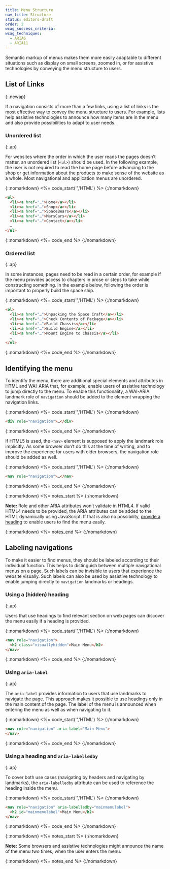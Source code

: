 ```yaml
---
title: Menu Structure
nav_title: Structure
status: editors-draft
order: 2
wcag_success_criteria:
wcag_techniques:
  - ARIA6
  - ARIA11
---
```


Semantic markup of menus makes them more easily adaptable to different situations such as display on small screens, zoomed in, or for assistive technologies by conveying the menu structure to users.

## List of Links
{:.newap}

If a navigation consists of more than a few links, using a list of links is the most effective way to convey the menu structure to users. For example, lists help assistive technologies to announce how many items are in the menu and also provide possibilities to adapt to user needs.

### Unordered list
{:.ap}

For websites where the order in which the user reads the pages doesn’t matter, an unordered list (`<ul>`) should be used. In the following example, the user is not required to read the home page before advancing to the shop or get information about the products to make sense of the website as a whole. Most navigational and application menus are unordered.

{::nomarkdown}
<%= code_start('','HTML') %>
{:/nomarkdown}

~~~ html
<ul>
  <li><a href="…">Home</a></li>
  <li><a href="…">Shop</a></li>
  <li><a href="…">SpaceBears</a></li>
  <li><a href="…">MarsCars</a></li>
  <li><a href="…">Contact</a></li>
  …
</ul>
~~~

{::nomarkdown}
<%= code_end %>
{:/nomarkdown}


### Ordered list
{:.ap}

In some instances, pages need to be read in a certain order, for example if the menu provides access to chapters in prose or steps to take while constructing something. In the example below, following the order is important to properly build the space ship.

{::nomarkdown}
<%= code_start('','HTML') %>
{:/nomarkdown}

~~~ html
<ol>
  <li><a href="…">Unpacking the Space Craft</a></li>
  <li><a href="…">Check Contents of Package</a></li>
  <li><a href="…">Build Chassis</a></li>
  <li><a href="…">Build Engine</a></li>
  <li><a href="…">Mount Engine to Chassis</a></li>
  …
</ol>
~~~

{::nomarkdown}
<%= code_end %>
{:/nomarkdown}

## Identifying the menu

To identify the menu, there are additional special elements and attributes in HTML and WAI-ARIA that, for example, enable users of assistive technology to jump directly to the menu. To enable this functionality, a WAI-ARIA landmark role of `navigation` should be added to the element wrapping the navigation links.

{::nomarkdown}
<%= code_start('','HTML') %>
{:/nomarkdown}

~~~ html
<div role="navigation">…</div>
~~~

{::nomarkdown}
<%= code_end %>
{:/nomarkdown}

If HTML5 is used, the `<nav>` element is supposed to apply the landmark role implicitly. As some browser don’t do this at the time of writing, and to improve the experience for users with older browsers, the navigation role should be added as well.

{::nomarkdown}
<%= code_start('','HTML') %>
{:/nomarkdown}

~~~ html
<nav role="navigation">…</nav>
~~~

{::nomarkdown}
<%= code_end %>
{:/nomarkdown}

{::nomarkdown}
<%= notes_start %>
{:/nomarkdown}

**Note:** Role and other ARIA attributes won’t validate in HTML4. If valid HTML4 needs to be provided, the ARIA attributes can be added to the HTML dynamically using JavaScript. If that is also no possibility, [provide a heading](#using-a-hidden-heading) to enable users to find the menu easily.

{::nomarkdown}
<%= notes_end %>
{:/nomarkdown}

## Labeling navigations

To make it easier to find menus, they should be labeled according to their individual function. This helps to distinguish between multiple navigational menus on a page. Such labels can be invisible to users that experience the website visually. Such labels can also be used by assistive technology to enable jumping directly to `navigation` landmarks or headings.

### Using a (hidden) heading
{:.ap}

Users that use headings to find relevant section on web pages can discover the menu easily if a heading is provided.

{::nomarkdown}
<%= code_start('','HTML') %>
{:/nomarkdown}

~~~ html
<nav role="navigation">
  <h2 class="visuallyhidden">Main Menu</h2>
</nav>
~~~

{::nomarkdown}
<%= code_end %>
{:/nomarkdown}


### Using `aria-label`
{:.ap}

The `aria-label` provides information to users that use landmarks to navigate the page. This approach makes it possible to use headings only in the main content of the page. The label of the menu is announced when entering the menu as well as when navigating to it.

{::nomarkdown}
<%= code_start('','HTML') %>
{:/nomarkdown}

~~~ html
<nav role="navigation" aria-label="Main Menu">
</nav>
~~~

{::nomarkdown}
<%= code_end %>
{:/nomarkdown}

### Using a heading and `aria-labelledby`
{:.ap}

To cover both use cases (navigating by headers and navigating by landmarks), the `aria-labelledby` attribute can be used to reference the heading inside the menu.

{::nomarkdown}
<%= code_start('','HTML') %>
{:/nomarkdown}

~~~ html
<nav role="navigation" aria-labelledby="mainmenulabel">
  <h2 id="mainmenulabel">Main Menu</h2>
</nav>
~~~

{::nomarkdown}
<%= code_end %>
{:/nomarkdown}

{::nomarkdown}
<%= notes_start %>
{:/nomarkdown}

**Note:** Some browsers and assistive technologies might announce the name of the menu two times, when the user enters the menu.

{::nomarkdown}
<%= notes_end %>
{:/nomarkdown}
